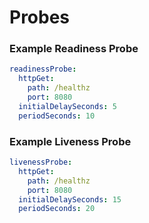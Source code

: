 # Probes

### Example Readiness Probe

```yaml
readinessProbe:
  httpGet:
    path: /healthz
    port: 8080
  initialDelaySeconds: 5
  periodSeconds: 10

```

### Example Liveness Probe

```yaml
livenessProbe:
  httpGet:
    path: /healthz
    port: 8080
  initialDelaySeconds: 15
  periodSeconds: 20
```

